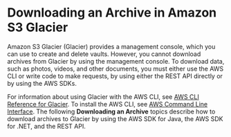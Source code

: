 # Downloading an Archive in Amazon S3 Glacier<a name="downloading-an-archive"></a>

Amazon S3 Glacier \(Glacier\) provides a management console, which you can use to create and delete vaults\. However, you cannot download archives from Glacier by using the management console\. To download data, such as photos, videos, and other documents, you must either use the AWS CLI or write code to make requests, by using either the REST API directly or by using the AWS SDKs\. 

For information about using Glacier with the AWS CLI, see [AWS CLI Reference for Glacier](http://docs.aws.amazon.com/cli/latest/reference/glacier/index.html)\. To install the AWS CLI, see [AWS Command Line Interface](http://aws.amazon.com/cli/)\. The following **Downloading an Archive** topics describe how to download archives to Glacier by using the AWS SDK for Java, the AWS SDK for \.NET, and the REST API\.